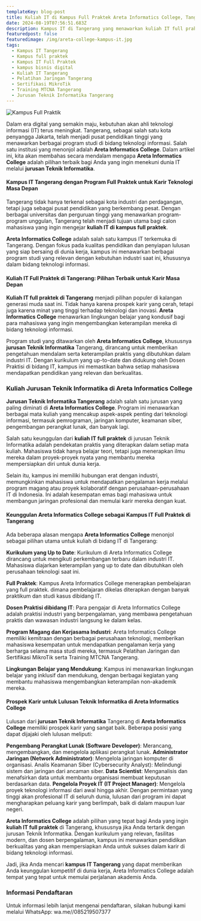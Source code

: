 ```yaml
---
templateKey: blog-post
title: Kuliah IT di Kampus Full Praktek Areta Informatics College, Tangerang - Jurusan Teknik Informatika Terbaik
date: 2024-08-19T07:56:51.683Z
description: Kampus IT di Tangerang yang menawarkan kuliah IT full praktek di jurusan Teknik Informatika. Sertifikasi MikroTik, Pelatihan Jaringan, dan Training MTCNA tersedia di Areta Informatics College.
featuredpost: false
featuredimage: /img/areta-college-kampus-it.jpg
tags:
  - Kampus IT Tangerang
  - Kampus full praktek
  - Kampus IT Full Praktek
  - kampus bisnis digital
  - Kuliah IT Tangerang
  - Pelatihan Jaringan Tangerang
  - Sertifikasi MikroTik
  - Training MTCNA Tangerang
  - Jurusan Teknik Informatika Tangerang
---
```


![Kampus Full Praktik](/img/areta-college-kampus-it.jpg "Kampus Full Praktik")

Dalam era digital yang semakin maju, kebutuhan akan ahli teknologi informasi (IT) terus meningkat. Tangerang, sebagai salah satu kota penyangga Jakarta, telah menjadi pusat pendidikan tinggi yang menawarkan berbagai program studi di bidang teknologi informasi. Salah satu institusi yang menonjol adalah **Areta Informatics College**. Dalam artikel ini, kita akan membahas secara mendalam mengapa **Areta Informatics College** adalah pilihan terbaik bagi Anda yang ingin menekuni dunia IT melalui **jurusan Teknik Informatika**.

#### Kampus IT Tangerang dengan Program Full Praktek untuk Karir Teknologi Masa Depan

Tangerang tidak hanya terkenal sebagai kota industri dan perdagangan, tetapi juga sebagai pusat pendidikan yang berkembang pesat. Dengan berbagai universitas dan perguruan tinggi yang menawarkan program-program unggulan, Tangerang telah menjadi tujuan utama bagi calon mahasiswa yang ingin mengejar **kuliah IT di kampus full praktek**.

**Areta Informatics College** adalah salah satu kampus IT terkemuka di Tangerang. Dengan fokus pada kualitas pendidikan dan penyiapan lulusan yang siap bersaing di dunia kerja, kampus ini menawarkan berbagai program studi yang relevan dengan kebutuhan industri saat ini, khususnya dalam bidang teknologi informasi.

#### Kuliah IT Full Praktek di Tangerang: Pilihan Terbaik untuk Karir Masa Depan

**Kuliah IT full praktek di Tangerang** menjadi pilihan populer di kalangan generasi muda saat ini. Tidak hanya karena prospek karir yang cerah, tetapi juga karena minat yang tinggi terhadap teknologi dan inovasi. **Areta Informatics College** menawarkan lingkungan belajar yang kondusif bagi para mahasiswa yang ingin mengembangkan keterampilan mereka di bidang teknologi informasi.

Program studi yang ditawarkan oleh **Areta Informatics College**, khususnya **jurusan Teknik Informatika** Tangerang, dirancang untuk memberikan pengetahuan mendalam serta keterampilan praktis yang dibutuhkan dalam industri IT. Dengan kurikulum yang up-to-date dan didukung oleh Dosen Praktisi di bidang IT, kampus ini memastikan bahwa setiap mahasiswa mendapatkan pendidikan yang relevan dan berkualitas.

### Kuliah Jurusan Teknik Informatika di Areta Informatics College
**Jurusan Teknik Informatika Tangerang** adalah salah satu jurusan yang paling diminati di **Areta Informatics College**. Program ini menawarkan berbagai mata kuliah yang mencakup aspek-aspek penting dari teknologi informasi, termasuk pemrograman, jaringan komputer, keamanan siber, pengembangan perangkat lunak, dan banyak lagi.

Salah satu keunggulan dari **kuliah IT full praktek** di jurusan Teknik Informatika adalah pendekatan praktis yang diterapkan dalam setiap mata kuliah. Mahasiswa tidak hanya belajar teori, tetapi juga menerapkan ilmu mereka dalam proyek-proyek nyata yang membantu mereka mempersiapkan diri untuk dunia kerja.

Selain itu, kampus ini memiliki hubungan erat dengan industri, memungkinkan mahasiswa untuk mendapatkan pengalaman kerja melalui program magang atau proyek kolaboratif dengan perusahaan-perusahaan IT di Indonesia. Ini adalah kesempatan emas bagi mahasiswa untuk membangun jaringan profesional dan memulai karir mereka dengan kuat.

#### Keunggulan Areta Informatics College sebagai Kampus IT Full Praktek di Tangerang

Ada beberapa alasan mengapa **Areta Informatics College** menonjol sebagai pilihan utama untuk kuliah di bidang IT di Tangerang:

**Kurikulum yang Up to Date**: Kurikulum di Areta Informatics College dirancang untuk mengikuti perkembangan terbaru dalam industri IT. Mahasiswa diajarkan keterampilan yang up to date dan dibutuhkan oleh perusahaan teknologi saat ini.

**Full Praktek**: Kampus Areta Informatics College menerapkan pembelajaran yang full praktek. dimana pembelajaran dikelas diterapkan dengan banyak praktikum dan studi kasus dibidang IT.

**Dosen Praktisi dibidang IT**: Para pengajar di Areta Informatics College adalah praktisi industri yang berpengalaman, yang membawa pengetahuan praktis dan wawasan industri langsung ke dalam kelas.

**Program Magang dan Kerjasama Industri**: Areta Informatics College memiliki kemitraan dengan berbagai perusahaan teknologi, memberikan mahasiswa kesempatan untuk mendapatkan pengalaman kerja yang berharga selama masa studi mereka, termasuk Pelatihan Jaringan dan Sertifikasi MikroTik serta Training MTCNA Tangerang.

**Lingkungan Belajar yang Mendukung**: Kampus ini menawarkan lingkungan belajar yang inklusif dan mendukung, dengan berbagai kegiatan yang membantu mahasiswa mengembangkan keterampilan non-akademik mereka.

#### Prospek Karir untuk Lulusan Teknik Informatika di Areta Informatics College

Lulusan dari **jurusan Teknik Informatika** Tangerang di **Areta Informatics College** memiliki prospek karir yang sangat baik. Beberapa posisi yang dapat dijajaki oleh lulusan meliputi:

**Pengembang Perangkat Lunak (Software Developer)**: Merancang, mengembangkan, dan mengelola aplikasi perangkat lunak.
**Administrator Jaringan (Network Administrator)**: Mengelola jaringan komputer di organisasi.
Analis Keamanan Siber (Cybersecurity Analyst): Melindungi sistem dan jaringan dari ancaman siber.
**Data Scientist**: Menganalisis dan menafsirkan data untuk membantu organisasi membuat keputusan berdasarkan data.
**Pengelola Proyek IT (IT Project Manager)**: Mengelola proyek teknologi informasi dari awal hingga akhir.
Dengan permintaan yang tinggi akan profesional IT di seluruh dunia, lulusan dari program ini dapat mengharapkan peluang karir yang berlimpah, baik di dalam maupun luar negeri.

**Areta Informatics College** adalah pilihan yang tepat bagi Anda yang ingin **kuliah IT full praktek** di Tangerang, khususnya jika Anda tertarik dengan jurusan Teknik Informatika. Dengan kurikulum yang relevan, fasilitas modern, dan dosen berpengalaman, kampus ini menawarkan pendidikan berkualitas yang akan mempersiapkan Anda untuk sukses dalam karir di bidang teknologi informasi.

Jadi, jika Anda mencari **kampus IT Tangerang** yang dapat memberikan Anda keunggulan kompetitif di dunia kerja, Areta Informatics College adalah tempat yang tepat untuk memulai perjalanan akademis Anda.

### Informasi Pendaftaran 
Untuk informasi lebih lanjut mengenai pendaftaran, silakan hubungi kami melalui WhatsApp: wa.me//085219507377
